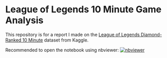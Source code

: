# League of Legends 10 Minute Game Analysis

This repository is for a report I made on the
[League of Legends Diamond-Ranked 10
Minute](https://www.kaggle.com/bobbyscience/league-of-legends-diamond-ranked-games-10-min)
dataset from Kaggle.  

Recommended to open the notebook using nbviewer:
[![nbviewer](https://raw.githubusercontent.com/jupyter/design/master/logos/Badges/nbviewer_badge.svg)](https://nbviewer.jupyter.org/github/awray3/league_of_legends/blob/main/league_of_legends.ipynb?flush_cache=true)

